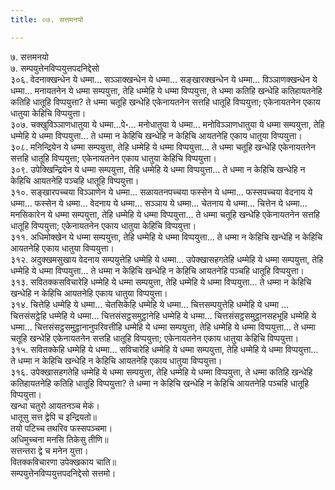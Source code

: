 ```yaml
---
title: ०७. सत्तमनयो

---
```

७. सत्तमनयो  
७. सम्पयुत्तेनविप्पयुत्तपदनिद्देसो  
३०६. वेदनाक्खन्धेन ये धम्मा… सञ्‍ञाक्खन्धेन ये धम्मा… सङ्खारक्खन्धेन ये धम्मा… विञ्‍ञाणक्खन्धेन ये धम्मा… मनायतनेन ये धम्मा सम्पयुत्ता, तेहि धम्मेहि ये धम्मा विप्पयुत्ता, ते धम्मा कतिहि खन्धेहि कतिहायतनेहि कतिहि धातूहि विप्पयुत्ता? ते धम्मा चतूहि खन्धेहि एकेनायतनेन सत्तहि धातूहि विप्पयुत्ता; एकेनायतनेन एकाय धातुया केहिचि विप्पयुत्ता।  
३०७. चक्खुविञ्‍ञाणधातुया ये धम्मा…पे॰… मनोधातुया ये धम्मा… मनोविञ्‍ञाणधातुया ये धम्मा सम्पयुत्ता, तेहि धम्मेहि ये धम्मा विप्पयुत्ता… ते धम्मा न केहिचि खन्धेहि न केहिचि आयतनेहि एकाय धातुया विप्पयुत्ता।  
३०८. मनिन्द्रियेन ये धम्मा सम्पयुत्ता, तेहि धम्मेहि ये धम्मा विप्पयुत्ता… ते धम्मा चतूहि खन्धेहि एकेनायतनेन सत्तहि धातूहि विप्पयुत्ता; एकेनायतनेन एकाय धातुया केहिचि विप्पयुत्ता।  
३०९. उपेक्खिन्द्रियेन ये धम्मा सम्पयुत्ता, तेहि धम्मेहि ये धम्मा विप्पयुत्ता… ते धम्मा न केहिचि खन्धेहि न केहिचि आयतनेहि पञ्‍चहि धातूहि विप्पयुत्ता।  
३१०. सङ्खारपच्‍चया विञ्‍ञाणेन ये धम्मा… सळायतनपच्‍चया फस्सेन ये धम्मा… फस्सपच्‍चया वेदनाय ये धम्मा… फस्सेन ये धम्मा… वेदनाय ये धम्मा… सञ्‍ञाय ये धम्मा… चेतनाय ये धम्मा… चित्तेन ये धम्मा… मनसिकारेन ये धम्मा सम्पयुत्ता, तेहि धम्मेहि ये धम्मा विप्पयुत्ता… ते धम्मा चतूहि खन्धेहि एकेनायतनेन सत्तहि धातूहि विप्पयुत्ता; एकेनायतनेन एकाय धातुया केहिचि विप्पयुत्ता।  
३११. अधिमोक्खेन ये धम्मा सम्पयुत्ता, तेहि धम्मेहि ये धम्मा विप्पयुत्ता… ते धम्मा न केहिचि खन्धेहि न केहिचि आयतनेहि एकाय धातुया विप्पयुत्ता।  
३१२. अदुक्खमसुखाय वेदनाय सम्पयुत्तेहि धम्मेहि ये धम्मा… उपेक्खासहगतेहि धम्मेहि ये धम्मा सम्पयुत्ता, तेहि धम्मेहि ये धम्मा विप्पयुत्ता… ते धम्मा न केहिचि खन्धेहि न केहिचि आयतनेहि पञ्‍चहि धातूहि विप्पयुत्ता।  
३१३. सवितक्‍कसविचारेहि धम्मेहि ये धम्मा सम्पयुत्ता, तेहि धम्मेहि ये धम्मा विप्पयुत्ता… ते धम्मा न केहिचि खन्धेहि न केहिचि आयतनेहि एकाय धातुया विप्पयुत्ता।  
३१४. चित्तेहि धम्मेहि ये धम्मा… चेतसिकेहि धम्मेहि ये धम्मा… चित्तसम्पयुत्तेहि धम्मेहि ये धम्मा … चित्तसंसट्ठेहि धम्मेहि ये धम्मा… चित्तसंसट्ठसमुट्ठानेहि धम्मेहि ये धम्मा… चित्तसंसट्ठसमुट्ठानसहभूहि धम्मेहि ये धम्मा… चित्तसंसट्ठसमुट्ठानानुपरिवत्तीहि धम्मेहि ये धम्मा सम्पयुत्ता, तेहि धम्मेहि ये धम्मा विप्पयुत्ता… ते धम्मा चतूहि खन्धेहि एकेनायतनेन सत्तहि धातूहि विप्पयुत्ता; एकेनायतनेन एकाय धातुया केहिचि विप्पयुत्ता।  
३१५. सवितक्‍केहि धम्मेहि ये धम्मा… सविचारेहि धम्मेहि ये धम्मा सम्पयुत्ता, तेहि धम्मेहि ये धम्मा विप्पयुत्ता… ते धम्मा न केहिचि खन्धेहि न केहिचि आयतनेहि एकाय धातुया विप्पयुत्ता।  
३१६. उपेक्खासहगतेहि धम्मेहि ये धम्मा सम्पयुत्ता, तेहि धम्मेहि ये धम्मा विप्पयुत्ता, ते धम्मा कतिहि खन्धेहि कतिहायतनेहि कतिहि धातूहि विप्पयुत्ता? ते धम्मा न केहिचि खन्धेहि न केहिचि आयतनेहि पञ्‍चहि धातूहि विप्पयुत्ता।  
खन्धा चतुरो आयतनञ्‍च मेकं।  
धातूसु सत्त द्वेपि च इन्द्रियतो॥  
तयो पटिच्‍च तथरिव फस्सपञ्‍चमा।  
अधिमुच्‍चना मनसि तिकेसु तीणि॥  
सत्तन्तरा द्वे च मनेन युत्ता।  
वितक्‍कविचारणा उपेक्खकाय चाति॥  
सम्पयुत्तेनविप्पयुत्तपदनिद्देसो सत्तमो।  
